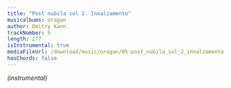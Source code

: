 ```yaml
---
title: "Post nubila sol 2. Innalzamento"
musicalbums: Uragan
author: Dmitry Kann
trackNumber: 5
length: 277
isInstrumental: true
mediaFileUrl: /download/music/uragan/05-post_nubila_sol_2_innalzamento.mp3
hasChords: false
---
```


*(instrumental)*
